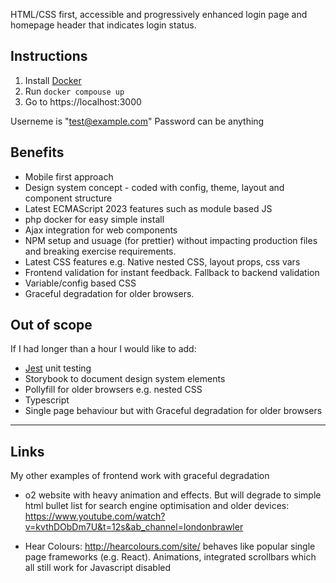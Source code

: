 HTML/CSS first, accessible and progressively enhanced login page and homepage header that indicates login status.

## Instructions

1. Install [Docker](https://docs.docker.com/engine/install/)
2. Run `docker compouse up`
3. Go to https://localhost:3000

Userneme is "test@example.com"
Password can be anything

## Benefits

- Mobile first approach
- Design system concept - coded with config, theme, layout and component structure
- Latest ECMAScript 2023 features such as module based JS
- php docker for easy simple install
- Ajax integration for web components
- NPM setup and usuage (for prettier) without impacting production files and breaking exercise requirements.
- Latest CSS features e.g. Native nested CSS, layout props, css vars
- Frontend validation for instant feedback. Fallback to backend validation
- Variable/config based CSS
- Graceful degradation for older browsers.

## Out of scope

If I had longer than a hour I would like to add:

- [Jest](https://jestjs.io/) unit testing
- Storybook to document design system elements
- Pollyfill for older browsers e.g. nested CSS
- Typescript
- Single page behaviour but with Graceful degradation for older browsers

---

## Links

My other examples of frontend work with graceful degradation

- o2 website with heavy animation and effects. But will degrade to simple html bullet list for search engine optimisation and older devices: https://www.youtube.com/watch?v=kvthDObDm7U&t=12s&ab_channel=londonbrawler

- Hear Colours: http://hearcolours.com/site/ behaves like popular single page frameworks (e.g. React). Animations, integrated scrollbars which all still work for Javascript disabled
